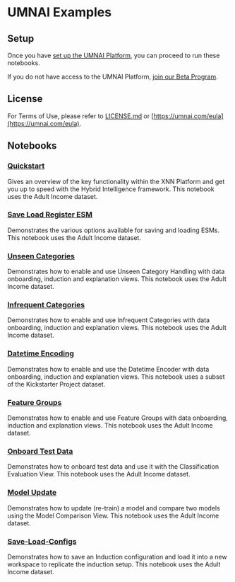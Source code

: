 # UMNAI Examples

## Setup

Once you have [set up the UMNAI Platform](https://docs.umnai.com/set-up-your-environment), you can proceed to run these notebooks.

If you do not have access to the UMNAI Platform, [join our Beta Program](https://umnai.com/beta).

## License

For Terms of Use, please refer to [LICENSE.md](LICENSE.md) or [https://umnai.com/eula](https://umnai.com/eula).

## Notebooks

### [Quickstart](Quickstart.ipynb)

Gives an overview of the key functionality within the XNN Platform and get you up to speed with the Hybrid Intelligence framework. This notebook uses the Adult Income dataset.

### [Save Load Register ESM](Save-Load-Register-ESM.ipynb)

Demonstrates the various options available for saving and loading ESMs. This notebook uses the Adult Income dataset.

### [Unseen Categories](Unseen-Categories.ipynb)

Demonstrates how to enable and use Unseen Category Handling with data onboarding, induction and explanation views. This notebook uses the Adult Income dataset.

### [Infrequent Categories](Infrequent-Categories.ipynb)

Demonstrates how to enable and use Infrequent Categories with data onboarding, induction and explanation views. This notebook uses the Adult Income dataset.

### [Datetime Encoding](Datetime-Encoding.ipynb)

Demonstrates how to enable and use the Datetime Encoder with data onboarding, induction and explanation views. This notebook uses a subset of the Kickstarter Project dataset.

### [Feature Groups](Feature-Groups.ipynb)

Demonstrates how to enable and use Feature Groups with data onboarding, induction and explanation views. This notebook uses the Adult Income dataset.

### [Onboard Test Data](Onboard-Test-Data.ipynb)

Demonstrates how to onboard test data and use it with the Classification Evaluation View. This notebook uses the Adult Income dataset.

### [Model Update](Model-Update.ipynb)

Demonstrates how to update (re-train) a model and compare two models using the Model Comparison View. This notebook uses the Adult Income dataset.

### [Save-Load-Configs](Save-Load-Configs.ipynb)

Demonstrates how to save an Induction configuration and load it into a new workspace to replicate the induction setup. This notebook uses the Adult Income dataset.
